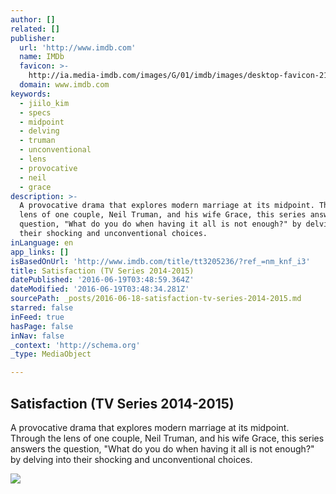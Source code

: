 ```yaml
---
author: []
related: []
publisher:
  url: 'http://www.imdb.com'
  name: IMDb
  favicon: >-
    http://ia.media-imdb.com/images/G/01/imdb/images/desktop-favicon-2165806970._CB270901283_.ico
  domain: www.imdb.com
keywords:
  - jiilo_kim
  - specs
  - midpoint
  - delving
  - truman
  - unconventional
  - lens
  - provocative
  - neil
  - grace
description: >-
  A provocative drama that explores modern marriage at its midpoint. Through the
  lens of one couple, Neil Truman, and his wife Grace, this series answers the
  question, "What do you do when having it all is not enough?" by delving into
  their shocking and unconventional choices.
inLanguage: en
app_links: []
isBasedOnUrl: 'http://www.imdb.com/title/tt3205236/?ref_=nm_knf_i3'
title: Satisfaction (TV Series 2014-2015)
datePublished: '2016-06-19T03:48:59.364Z'
dateModified: '2016-06-19T03:48:34.281Z'
sourcePath: _posts/2016-06-18-satisfaction-tv-series-2014-2015.md
starred: false
inFeed: true
hasPage: false
inNav: false
_context: 'http://schema.org'
_type: MediaObject

---
```

<article style=""><h1>Satisfaction (TV Series 2014-2015)</h1><p>A provocative drama that explores modern marriage at its midpoint. Through the lens of one couple, Neil Truman, and his wife Grace, this series answers the question, "What do you do when having it all is not enough?" by delving into their shocking and unconventional choices.</p><img src="http://ia.media-imdb.com/images/M/MV5BMjM5OTUzNjk1Ml5BMl5BanBnXkFtZTgwMDEwMjUxMjE@._V1_UY1200_CR90,0,630,1200_AL_.jpg" /></article>